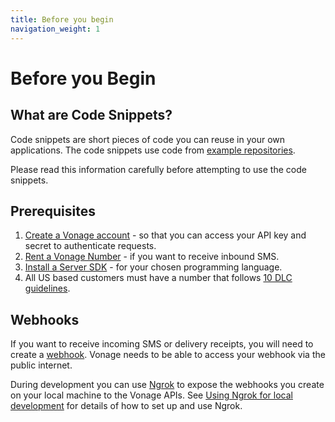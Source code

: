 ```yaml
---
title: Before you begin
navigation_weight: 1
---
```


# Before you Begin

## What are Code Snippets?

Code snippets are short pieces of code you can reuse in your own applications.
The code snippets use code from [example repositories](https://github.com/topics/nexmo-quickstart).

Please read this information carefully before attempting to use the code snippets. 

## Prerequisites

1. [Create a Vonage account](/account/guides/dashboard-management#create-and-configure-a-nexmo-account) - so that you can access your API key and secret to authenticate requests.
2. [Rent a Vonage Number](/numbers/guides/number-management#rent-a-virtual-number) - if you want to receive inbound SMS.
3. [Install a Server SDK](/tools) - for your chosen programming language.
4. All US based customers must have a number that follows [10 DLC guidelines](/messaging/sms/overview#send-an-sms).

## Webhooks

If you want to receive incoming SMS or delivery receipts, you will need to create a [webhook](/concepts/guides/webhooks). Vonage needs to be able to access your webhook via the public internet.

During development you can use [Ngrok](https://ngrok.com) to expose the webhooks you create on your local machine to the Vonage APIs. See [Using Ngrok for local development](/tools/ngrok) for details of how to set up and use Ngrok.
